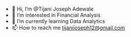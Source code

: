 - 👋 Hi, I’m @Tijani Joseph Adewale 
- 👀 I’m interested in Financial Analysis
- 🌱 I’m currently learning Data Analytics
- 📫 How to reach me tijanijoseph12@gmail.com

<!---
Adeewale1/Adeewale1 is a ✨ special ✨ repository because its `README.md` (this file) appears on your GitHub profile.
You can click the Preview link to take a look at your changes.
--->
